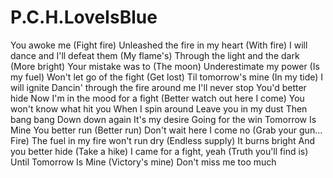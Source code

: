 # P.C.H.LoveIsBlue
You awoke me (Fight fire)
Unleashed the fire in my heart (With fire)
I will dance and I'll defeat them (My flame's)
Through the light and the dark (More bright)
Your mistake was to (The moon)
Underestimate my power (Is my fuel)
Won't let go of the fight (Get lost)
Til tomorrow's mine (In my tide)
I will ignite
Dancin' through the fire around me
I'll never stop
You'd better hide
Now I'm in the mood for a fight (Better watch out here I come)
You won't know what hit you
When I spin around
Leave you in my dust
Then bang bang
Down down again
It's my desire
Going for the win
Tomorrow Is Mine
You better run (Better run)
Don't wait here I come no (Grab your gun... Fire)
The fuel in my fire won't run dry (Endless supply)
It burns bright
And you better hide (Take a hike)
I came for a fight, yeah (Truth you'll find is)
Until Tomorrow Is Mine (Victory's mine)
Don't miss me too much